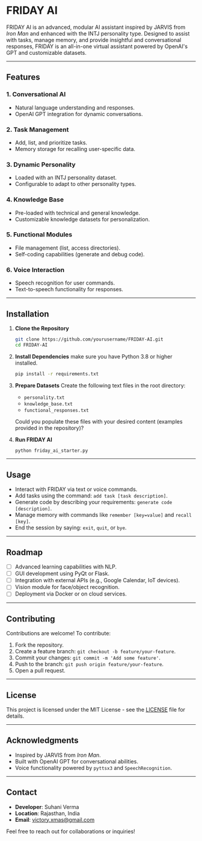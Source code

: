 # FRIDAY AI

FRIDAY AI is an advanced, modular AI assistant inspired by JARVIS from *Iron Man* and enhanced with the INTJ personality type. Designed to assist with tasks, manage memory, and provide insightful and conversational responses, FRIDAY is an all-in-one virtual assistant powered by OpenAI's GPT and customizable datasets.

---

## Features

### 1. **Conversational AI**
   - Natural language understanding and responses.
   - OpenAI GPT integration for dynamic conversations.

### 2. **Task Management**
   - Add, list, and prioritize tasks.
   - Memory storage for recalling user-specific data.

### 3. **Dynamic Personality**
   - Loaded with an INTJ personality dataset.
   - Configurable to adapt to other personality types.

### 4. **Knowledge Base**
   - Pre-loaded with technical and general knowledge.
   - Customizable knowledge datasets for personalization.

### 5. **Functional Modules**
   - File management (list, access directories).
   - Self-coding capabilities (generate and debug code).

### 6. **Voice Interaction**
   - Speech recognition for user commands.
   - Text-to-speech functionality for responses.

---

## Installation

1. **Clone the Repository**
   ```bash
   git clone https://github.com/yourusername/FRIDAY-AI.git
   cd FRIDAY-AI
   ```

2. **Install Dependencies**
   make sure you have Python 3.8 or higher installed.
   ```bash
   pip install -r requirements.txt
   ```

3. **Prepare Datasets**
   Create the following text files in the root directory:
   - `personality.txt`
   - `knowledge_base.txt`
   - `functional_responses.txt`

   Could you populate these files with your desired content (examples provided in the repository)?

4. **Run FRIDAY AI**
   ```bash
   python friday_ai_starter.py
   ```

---

## Usage

- Interact with FRIDAY via text or voice commands.
- Add tasks using the command: `add task [task description]`.
- Generate code by describing your requirements: `generate code [description]`.
- Manage memory with commands like `remember [key=value]` and `recall [key]`.
- End the session by saying: `exit`, `quit`, or `bye`.

---

## Roadmap

- [ ] Advanced learning capabilities with NLP.
- [ ] GUI development using PyQt or Flask.
- [ ] Integration with external APIs (e.g., Google Calendar, IoT devices).
- [ ] Vision module for face/object recognition.
- [ ] Deployment via Docker or on cloud services.

---

## Contributing

Contributions are welcome! To contribute:
1. Fork the repository.
2. Create a feature branch: `git checkout -b feature/your-feature`.
3. Commit your changes: `git commit -m 'Add some feature'`.
4. Push to the branch: `git push origin feature/your-feature`.
5. Open a pull request.

---

## License

This project is licensed under the MIT License - see the [LICENSE](LICENSE) file for details.

---

## Acknowledgments

- Inspired by JARVIS from *Iron Man*.
- Built with OpenAI GPT for conversational abilities.
- Voice functionality powered by `pyttsx3` and `SpeechRecognition`.

---

## Contact

- **Developer**: Suhani Verma
- **Location**: Rajasthan, India
- **Email**: victory.xmas@gmail.com

Feel free to reach out for collaborations or inquiries!
